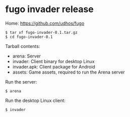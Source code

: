 # fugo invader release

Home: https://github.com/udhos/fugo

    $ tar xf fugo-invader-0.1.tar.gz
    $ cd fugo-invader-0.1

Tarball contents:

- arena: Server
- invader: Client binary for desktop Linux
- invader.apk: Client package for Android
- assets: Game assets, required to run the Arena server

Run the server:

    $ arena

Run the desktop Linux client:

    $ invader

